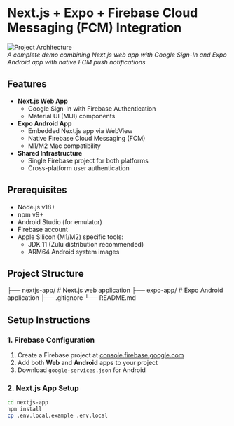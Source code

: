 # Next.js + Expo + Firebase Cloud Messaging (FCM) Integration

![Project Architecture](https://i.imgur.com/JQ6GhvL.png)  
*A complete demo combining Next.js web app with Google Sign-In and Expo Android app with native FCM push notifications*

## Features
- **Next.js Web App**
  - Google Sign-In with Firebase Authentication
  - Material UI (MUI) components
- **Expo Android App**
  - Embedded Next.js app via WebView
  - Native Firebase Cloud Messaging (FCM)
  - M1/M2 Mac compatibility
- **Shared Infrastructure**
  - Single Firebase project for both platforms
  - Cross-platform user authentication

## Prerequisites
- Node.js v18+
- npm v9+
- Android Studio (for emulator)
- Firebase account
- Apple Silicon (M1/M2) specific tools:
  - JDK 11 (Zulu distribution recommended)
  - ARM64 Android system images

## Project Structure

├── nextjs-app/ # Next.js web application
├── expo-app/ # Expo Android application
├── .gitignore
└── README.md

## Setup Instructions

### 1. Firebase Configuration
1. Create a Firebase project at [console.firebase.google.com](https://console.firebase.google.com/)
2. Add both **Web** and **Android** apps to your project
3. Download `google-services.json` for Android

### 2. Next.js App Setup
```bash
cd nextjs-app
npm install
cp .env.local.example .env.local

